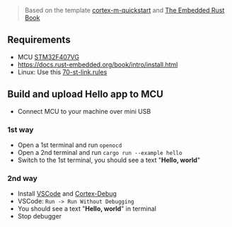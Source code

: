 > Based on the template [cortex-m-quickstart](https://github.com/rust-embedded/cortex-m-quickstart) and [The Embedded Rust Book](https://docs.rust-embedded.org/book/)
## Requirements
* MCU [STM32F407VG](https://www.st.com/en/evaluation-tools/stm32f4discovery.html)
* https://docs.rust-embedded.org/book/intro/install.html
* Linux: Use this [70-st-link.rules](70-st-link.rules)
## Build and upload Hello app to MCU
* Connect MCU to your machine over mini USB
### 1st way
* Open a 1st terminal and run `openocd`
* Open a 2nd terminal and run `cargo run --example hello`
* Switch to the 1st terminal, you should see a text "**Hello, world**"

### 2nd way
* Install [VSCode](https://code.visualstudio.com/) and [Cortex-Debug](https://marketplace.visualstudio.com/items?itemName=marus25.cortex-debug)
* VSCode: `Run -> Run Without Debugging`
* You should see a text "**Hello, world**" in terminal
* Stop debugger

